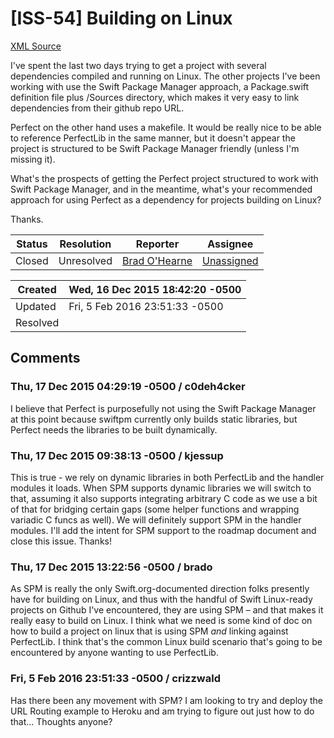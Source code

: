 # [ISS-54] Building on Linux

[XML Source](./xml/ISS-54.xml)
<p><p>I've spent the last two days trying to get a project with several dependencies compiled and running on Linux. The other projects I've been working with use the Swift Package Manager approach, a Package.swift definition file plus /Sources directory, which makes it very easy to link dependencies from their github repo URL. </p>

<p>Perfect on the other hand uses a makefile. It would be really nice to be able to reference PerfectLib in the same manner, but it doesn't appear the project is structured to be Swift Package Manager friendly (unless I'm missing it). </p>

<p>What's the prospects of getting the Perfect project structured to work with Swift Package Manager, and in the meantime, what's your recommended approach for using Perfect as a dependency for projects building on Linux? </p>

<p>Thanks.</p></p>





Status|Resolution|Reporter|Assignee
------|----------|--------|--------
Closed|Unresolved|[Brad O'Hearne](brado)|[Unassigned]($-1)





Created|Wed, 16 Dec 2015 18:42:20 -0500
-------|--------------
Updated|Fri, 5 Feb 2016 23:51:33 -0500
Resolved|


## Comments




### Thu, 17 Dec 2015 04:29:19 -0500 / c0deh4cker 

<p><p>I believe that Perfect is purposefully not using the Swift Package Manager at this point because swiftpm currently only builds static libraries, but Perfect needs the libraries to be built dynamically.</p></p>


### Thu, 17 Dec 2015 09:38:13 -0500 / kjessup 

<p><p>This is true - we rely on dynamic libraries in both PerfectLib and the handler modules it loads. When SPM supports dynamic libraries we will switch to that, assuming it also supports integrating arbitrary C code as we use a bit of that for bridging certain gaps (some helper functions and wrapping variadic C funcs as well). We will definitely support SPM in the handler modules. I'll add the intent for SPM support to the roadmap document and close this issue. Thanks!</p></p>


### Thu, 17 Dec 2015 13:22:56 -0500 / brado 

<p><p>As SPM is really the only Swift.org-documented direction folks presently have for building on Linux, and thus with the handful of Swift Linux-ready projects on Github I've encountered, they are using SPM &#8211; and that makes it really easy to build on Linux. I think what we need is some kind of doc on how to build a project on linux that is using SPM <em>and</em> linking against PerfectLib. I think that's the common Linux build scenario that's going to be encountered by anyone wanting to use PerfectLib. </p></p>


### Fri, 5 Feb 2016 23:51:33 -0500 / crizzwald 

<p><p>Has there been any movement with SPM? I am looking to try and deploy the URL Routing example to Heroku and am trying to figure out just how to do that... Thoughts anyone?</p></p>


